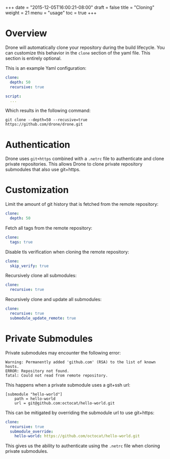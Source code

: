 +++
date = "2015-12-05T16:00:21-08:00"
draft = false
title = "Cloning"
weight = 21
menu = "usage"
toc = true
+++

# Overview

Drone will automatically clone your repository during the build lifecycle. You can customize this behavior in the `clone` section of the yaml file. This section is entirely optional.

This is an example Yaml configuration:

```yaml
clone:
  depth: 50
  recursive: true

script:
  ...
```

Which results in the following command:

```
git clone --depth=50 --recusive=true https://github.com/drone/drone.git
```

# Authentication

Drone uses `git+https` combined with a `.netrc` file to authenticate and clone private repositories. This allows Drone to clone private repository submodules that also use git+https.

# Customization

Limit the amount of git history that is fetched from the remote repository:

```yaml
clone:
  depth: 50
```

Fetch all tags from the remote repository:

```yaml
clone:
  tags: true
```

Disable tls verification when cloning the remote repository:

```yaml
clone:
  skip_verify: true
```

Recursively clone all submodules:

```yaml
clone:
  recursive: true
```

Recursively clone and update all submodules:

```yaml
clone:
  recursive: true
  submodule_update_remote: true
```

# Private Submodules

Private submodules may encounter the following error:

```
Warning: Permanently added 'github.com' (RSA) to the list of known hosts.
ERROR: Repository not found.
fatal: Could not read from remote repository.
```

This happens when a private submodule uses a git+ssh url:

```git
[submodule "hello-world"]
    path = hello-world
    url = git@github.com:octocat/hello-world.git
```

This can be mitigated by overriding the submodule url to use git+https:

```yaml
clone:
  recursive: true
  submodule_override:
    hello-world: https://github.com/octocat/hello-world.git
```

This gives us the ability to authenticate using the `.netrc` file when cloning private submodules.
